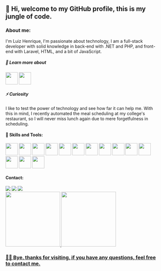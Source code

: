 ## 👋 Hi, welcome to my GitHub profile, this is my jungle of code.

### About me:
I'm Luiz Henrique, I'm passionate about technology, I am a full-stack developer with solid knowledge in back-end with .NET and PHP, and front-end with Laravel, HTML, and a bit of JavaScript.

##### 🌱 Learn more about
<img src="https://cdn.jsdelivr.net/gh/devicons/devicon@latest/icons/dotnetcore/dotnetcore-original.svg"  width="40" height="40"/>  <img src="https://cdn.jsdelivr.net/gh/devicons/devicon@latest/icons/php/php-original.svg" width="40" height="40"/>
            
##### ⚡ Curiosity

I like to test the power of technology and see how far it can help me. With this in mind, I recently automated the meal scheduling at my college's restaurant, so I will never miss lunch again due to mere forgetfulness in scheduling.


#### 🚀 Skills and Tools:
<img src="https://cdn.jsdelivr.net/gh/devicons/devicon@latest/icons/git/git-plain-wordmark.svg" width="40" height="40"/>  <img src="https://cdn.jsdelivr.net/gh/devicons/devicon@latest/icons/dotnetcore/dotnetcore-original.svg" width="40" height="40" />  <img src="https://cdn.jsdelivr.net/gh/devicons/devicon@latest/icons/csharp/csharp-original.svg" width="40" height="40" />  <img src="https://cdn.jsdelivr.net/gh/devicons/devicon@latest/icons/azuresqldatabase/azuresqldatabase-original.svg"  width="40" height="40" />  <img src="https://cdn.jsdelivr.net/gh/devicons/devicon@latest/icons/mongodb/mongodb-original-wordmark.svg" width="40" height="40" /> <img src="https://cdn.jsdelivr.net/gh/devicons/devicon@latest/icons/php/php-original.svg" width="40" height="40"/> <img src="https://cdn.jsdelivr.net/gh/devicons/devicon@latest/icons/laravel/laravel-original-wordmark.svg" width="40" height="40"/>  <img src="https://cdn.jsdelivr.net/gh/devicons/devicon@latest/icons/html5/html5-original-wordmark.svg" width="40" height="40"/>  <img src="https://cdn.jsdelivr.net/gh/devicons/devicon@latest/icons/windows11/windows11-original.svg"  width="40" height="40" />
              <img src="https://cdn.jsdelivr.net/gh/devicons/devicon@latest/icons/linux/linux-original.svg" width="40" height="40" />  <img src="https://cdn.jsdelivr.net/gh/devicons/devicon@latest/icons/rabbitmq/rabbitmq-original.svg" width="40" height="40"/> <img src="https://cdn.jsdelivr.net/gh/devicons/devicon@latest/icons/cplusplus/cplusplus-original.svg" width="40" height="40"/>  <img src="https://cdn.jsdelivr.net/gh/devicons/devicon@latest/icons/postman/postman-original.svg" width="40" height="40"/>  <img src="https://cdn.jsdelivr.net/gh/devicons/devicon@latest/icons/visualstudio/visualstudio-original.svg" width="40" height="40"/>
          
#### Contact:

<div>
<a href="https://www.youtube.com/channel/UCXzhCaCUTd_vM9Jyn-ZEC1w" target="_blank"><img loading="lazy" src="https://img.shields.io/badge/YouTube-FF0000?style=for-the-badge&logo=youtube&logoColor=white" target="_blank"></a>
<a href="mailto:luizhenrique.99@outlook.com"><img loading="lazy" src="https://img.shields.io/badge/Gmail-D14836?style=for-the-badge&logo=gmail&logoColor=white" target="_blank"></a>
<a href="https://www.linkedin.com/in/luizenrik/" target="_blank"><img loading="lazy" src="https://img.shields.io/badge/-LinkedIn-%230077B5?style=for-the-badge&logo=linkedin&logoColor=white" target="_blank"></a> 
</div>

<div>
<a href="https://github.com/luizenrike">
<img loading="lazy" height="180em" src="https://github-readme-stats.vercel.app/api/top-langs/?username=luizenrike&layout=compact&langs_count=7&theme=dracula"/>
<img loading="lazy" height="180em" src="https://github-readme-stats.vercel.app/api?username=luizenrike&show_icons=true&theme=dracula&include_all_commits=true&count_private=true"/>
</div>

### 👋👋 Bye, thanks for visiting, if you have any questions, feel free to contact me.
